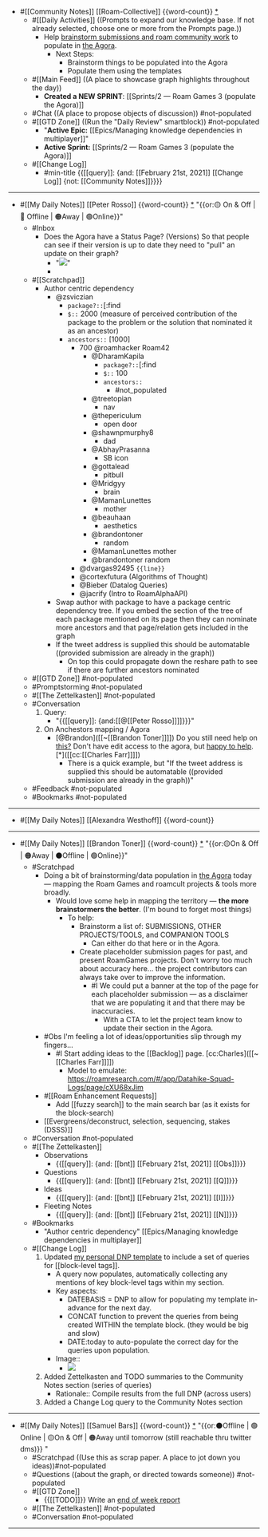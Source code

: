 - #[[Community Notes]] [[Roam-Collective]] {{word-count}} [*]([[rc]]) 
    - #[[Daily Activities]] ((Prompts to expand our knowledge base. If not already selected, choose one or more from the Prompts page.))
        - Help [brainstorm submissions and roam community work](((78frD4ZM9))) to populate in [the Agora](https://roamresearch.com/#/app/The-Roaman-Agora).
            - Next Steps:
                - Brainstorm things to be populated into the Agora
                - Populate them using the templates
    - #[[Main Feed]] ((A place to showcase graph highlights throughout the day))  
        - **Created a NEW SPRINT**: [[Sprints/2 — Roam Games 3 (populate the Agora)]]
    - #Chat ((A place to propose objects of discussion)) #not-populated
    - #[[GTD Zone]] ((Run the "Daily Review" smartblock)) #not-populated 
        - "**Active Epic:** [[Epics/Managing knowledge dependencies in multiplayer]]"
        - **Active Sprint:** [[Sprints/2 — Roam Games 3 (populate the Agora)]]
    - #[[Change Log]]
        - #min-title {{[[query]]: {and: [[February 21st, 2021]] [[Change Log]] {not: [[Community Notes]]}}}}
- ---
- #[[My Daily Notes]] [[Peter Rosso]] {{word-count}} [*]([[ptr]])   "{{or:🟡 On & Off | 🚫 Offline | 🟠Away | 🟢Online}}"
    - #Inbox
        - Does the Agora have a Status Page? (Versions) So that people can see if their version is up to date they need to "pull" an update on their graph?
            - "![](https://firebasestorage.googleapis.com/v0/b/firescript-577a2.appspot.com/o/imgs%2Fapp%2FRoam-Collective%2FJzaAhAR6Ac.png?alt=media&token=b18eadcf-0f2a-4128-b8e3-ce370f31e27b)"
            - 
    - #[[Scratchpad]] 
        - Author centric dependency
            - @zsviczian
                - `package?::`[:find
                - `$::` 2000 (measure of perceived contribution of the  package to the problem or the solution that nominated it as an ancestor)
                - `ancestors::` [1000]
                    - 700 @roamhacker Roam42
                        - @DharamKapila
                            - `package?::`[:find
                            - `$::` 100
                            - `ancestors::`
                                - #not_populated
                        - @treetopian
                            - nav
                        - @thepericulum
                            - open door
                        - @shawnpmurphy8
                            - dad
                        - @AbhayPrasanna
                            - SB icon
                        - @gottalead
                            - pitbull
                        - @Mridgyy
                            - brain
                        - @MamanLunettes
                            - mother
                        - @beauhaan
                            - aesthetics
                        - @brandontoner
                            - random
                        - @MamanLunettes mother
                        - @brandontoner random
                    - @dvargas92495 `{{line}}`
                    - @cortexfutura (Algorithms of Thought)
                    - @Bieber (Datalog Queries)
                    - @jacrify (Intro to RoamAlphaAPI)
            - Swap author with package to have a package centric dependency tree. If you embed the section of the tree of each package mentioned on its page then they can nominate more ancestors and that page/relation gets included in the graph
            - If the tweet address is supplied this should be automatable ((provided submission are already in the graph))
                - On top this could propagate down the reshare path to see if there are further ancestors nominated
    - #[[GTD Zone]] #not-populated
    - #Promptstorming #not-populated
    - #[[The Zettelkasten]] #not-populated
    - #Conversation 
        1. Query:
            - "{{[[query]]: {and:[[@[[Peter Rosso]]]]}}}"
        2. On Anchestors mapping / Agora
            - [@Brandon]([[~[[Brandon Toner]]]]) Do you still need help on [this?](((78frD4ZM9))) Don't have edit access to the agora, but [happy to help](((CzK5R-3Z6))). [*]([[cc:[[Charles Farr]]]])
                - There is a quick example, but "If the tweet address is supplied this should be automatable ((provided submission are already in the graph))"
    - #Feedback  #not-populated
    - #Bookmarks #not-populated
- ---
- #[[My Daily Notes]] [[Alexandra Westhoff]] {{word-count}}
- ---
- #[[My Daily Notes]] [[Brandon Toner]] {{word-count}} [*]([[bnt]]) "{{or:🟡On & Off | 🟠Away | ⚫️Offline | 🟢Online}}"
    - #Scratchpad 
        - Doing a bit of brainstorming/data population in [the Agora](https://roamresearch.com/#/app/The-Roaman-Agora) today — mapping the Roam Games and roamcult projects & tools more broadly.
            - Would love some help in mapping the territory — **the more brainstormers the better**. (I'm bound to forget most things)
                - To help: 
                    - Brainstorm a list of: SUBMISSIONS, OTHER PROJECTS/TOOLS, and COMPANION TOOLS
                        - Can either do that here or in the Agora.
                    - Create placeholder submission pages for past, and present RoamGames projects. Don't worry too much about accuracy here... the project contributors can always take over to improve the information.
                        - #I We could put a banner at the top of the page for each placeholder submission — as a disclaimer that we are populating it and that there may be inaccuracies.
                            - With a CTA to let the project team know to update their section in the Agora.
        - #Obs I'm feeling a lot of ideas/opportunities slip through my fingers...
            - #I Start adding ideas to the [[Backlog]] page. [cc:Charles]([[~[[Charles Farr]]]])
                - Model to emulate: https://roamresearch.com/#/app/Datahike-Squad-Logs/page/cXU68xJim
        - #[[Roam Enhancement Requests]]
            - Add [[fuzzy search]] to the main search bar (as it exists for the block-search)
        - [[Evergreens/deconstruct, selection, sequencing, stakes (DSSS)]]
    - #Conversation #not-populated
    - #[[The Zettelkasten]]
        - Observations
            - {{[[query]]: {and: [[bnt]] [[February 21st, 2021]] [[Obs]]}}}
        - Questions 
            - {{[[query]]: {and: [[bnt]] [[February 21st, 2021]] [[Q]]}}}
        - Ideas
            - {{[[query]]: {and: [[bnt]] [[February 21st, 2021]] [[I]]}}}
        - Fleeting Notes
            - {{[[query]]: {and: [[bnt]] [[February 21st, 2021]] [[N]]}}}
    - #Bookmarks
        - "Author centric dependency" [[Epics/Managing knowledge dependencies in multiplayer]]
    - #[[Change Log]] 
        1. Updated [my personal DNP template](((VyS8OjXZx))) to include a set of queries for [[block-level tags]]. 
            - A query now populates, automatically collecting any mentions of key block-level tags within my section.
            - Key aspects:
                - DATEBASIS = DNP to allow for populating my template in-advance for the next day.
                - CONCAT function to prevent the queries from being created WITHIN the template block. (they would be big and slow)
                - DATE:today to auto-populate the correct day for the queries upon population.
            - Image::
                - ![](https://firebasestorage.googleapis.com/v0/b/firescript-577a2.appspot.com/o/imgs%2Fapp%2FRoam-Collective%2FZKXVPFSKtA.png?alt=media&token=7ceaa27c-b2b0-440e-b33b-507602d81d1c)
        2. Added Zettelkasten and TODO summaries to the Community Notes section (series of queries)
            - Rationale:: Compile results from the full DNP (across users)
        3. Added a Change Log query to the Community Notes section
- ---
- #[[My Daily Notes]] [[Samuel Bars]] {{word-count}} [*]([[smb]]) "{{or:⚫️Offline | 🟢Online | 🟡On & Off | 🟠Away until tomorrow (still reachable thru twitter dms)}} "
    - #Scratchpad ((Use this as scrap paper. A place to jot down you ideas))#not-populated
    - #Questions ((about the graph, or directed towards someone)) #not-populated
    - #[[GTD Zone]]
        - {{[[TODO]]}} Write an [end of week report](((dFbvCf9ei)))
    - #[[The Zettelkasten]] #not-populated
    - #Conversation #not-populated
- ---
